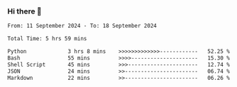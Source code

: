 ### Hi there 👋

<!--
**ututono/ututono** is a ✨ _special_ ✨ repository because its `README.md` (this file) appears on your GitHub profile.

Here are some ideas to get you started:

- 🔭 I’m currently working on ...
- 🌱 I’m currently learning ...
- 👯 I’m looking to collaborate on ...
- 🤔 I’m looking for help with ...
- 💬 Ask me about ...
- 📫 How to reach me: ...
- 😄 Pronouns: ...
- ⚡ Fun fact: ...
-->



<!--START_SECTION:waka-->

```txt
From: 11 September 2024 - To: 18 September 2024

Total Time: 5 hrs 59 mins

Python             3 hrs 8 mins    >>>>>>>>>>>>>------------   52.25 %
Bash               55 mins         >>>>---------------------   15.30 %
Shell Script       45 mins         >>>----------------------   12.74 %
JSON               24 mins         >>-----------------------   06.74 %
Markdown           22 mins         >>-----------------------   06.26 %
```

<!--END_SECTION:waka-->
